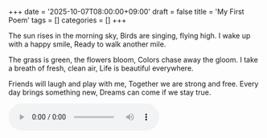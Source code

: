 +++
date = '2025-10-07T08:00:00+09:00'
draft = false
title = 'My First Poem'
tags = []
categories = []
+++

The sun rises in the morning sky,
Birds are singing, flying high.
I wake up with a happy smile,
Ready to walk another mile.

The grass is green, the flowers bloom,
Colors chase away the gloom.
I take a breath of fresh, clean air,
Life is beautiful everywhere.

Friends will laugh and play with me,
Together we are strong and free.
Every day brings something new,
Dreams can come if we stay true.

<audio controls><source src="/poem-blog/audio/my-first-poem.mp3" type="audio/mpeg">Your browser does not support the audio element.</audio>
